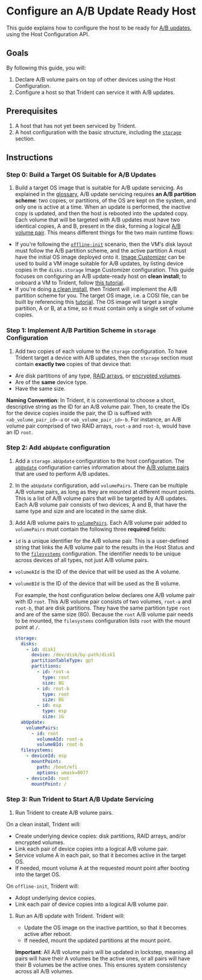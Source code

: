 
# Configure an A/B Update Ready Host

This guide explains how to configure the host to be ready for [A/B updates](../Reference/Glossary.md#ab-update), using the Host Configuration API.

## Goals

By following this guide, you will:

1. Declare A/B volume pairs on top of other devices using the Host Configuration.
1. Configure a host so that Trident can service it with A/B updates.

## Prerequisites

1. A host that has not yet been serviced by Trident.
1. A host configuration with the basic structure, including the [`storage`](../Reference/Host-Configuration/API-Reference/Storage.md) section.

## Instructions

### Step 0: Build a Target OS Suitable for A/B Updates

1. Build a target OS image that is suitable for A/B update servicing. As explained in the [glossary](../Reference/Glossary.md#ab-update), A/B update servicing requires **an A/B partition scheme**: two copies, or partitions, of the OS are kept on the system, and only one is active at a time. When an update is performed, the inactive copy is updated, and then the host is rebooted into the updated copy. Each volume that will be targeted with A/B updates must have two identical copies, A and B, present in the disk, forming a logical [A/B volume pair](../Reference/Glossary.md#ab-volume-pair). This means different things for the two main runtime flows:

- If you're following the [`offline-init`](../Explanation/Offline-Init.md) scenario, then the VM's disk layout must follow the A/B partition scheme, and the active partition A must have the initial OS image deployed onto it. [Image Customizer](https://microsoft.github.io/azure-linux-image-tools/imagecustomizer/README.html) can be used to build a VM image suitable for A/B updates, by listing device copies in the `disks.storage` Image Customizer configuration. This guide focuses on configuring an A/B update-ready host on **clean install**; to onboard a VM to Trident, follow [this tutorial](../Tutorials/Onboard-a-VM-to-Trident.md).
- If you're doing [a clean install](../Reference/Glossary.md#clean-install), then Trident will implement the A/B partition scheme for you. The target OS image, i.e. a COSI file, can be built by referencing this [tutorial](../Tutorials/Building-a-Deployable-Image.md). The OS image will target a single partition, A or B, at a time, so it must contain only a single set of volume copies.

### Step 1: Implement A/B Partition Scheme in `storage` Configuration

1. Add two copies of each volume to the `storage` configuration. To have Trident target a device with A/B updates, then the `storage` section must contain **exactly two** copies of that device that:

- Are disk partitions of any type, [RAID arrays](../Reference/Host-Configuration/API-Reference/Raid.md), or [encrypted volumes](../Reference/Host-Configuration/API-Reference/EncryptedVolume.md).
- Are of the **same** device type.
- Have the same size.

**Naming Convention**: In Trident, it is conventional to choose a short, descriptive string as the ID for an A/B volume pair. Then, to create the IDs for the device copies inside the pair, the ID is suffixed with `<ab_volume_pair_id>-a` or `<ab_volume_pair_id>-b`. For instance, an A/B volume pair comprised of two RAID arrays, `root-a` and `root-b`, would have an ID `root`.

### Step 2: Add `abUpdate` configuration

1. Add a `storage.abUpdate` configuration to the host configuration. The [`abUpdate`](../Reference/Host-Configuration/API-Reference/AbUpdate.md) configuration carries information about the [A/B volume pairs](../Reference/Glossary.md#ab-volume-pair) that are used to perform A/B updates.

1. In the `abUpdate` configuration, add `volumePairs`. There can be multiple A/B volume pairs, as long as they are mounted at different mount points. This is a list of A/B volume pairs that will be targeted by A/B updates. Each A/B volume pair consists of two devices, A and B, that have the same type and size and are located in the same disk.

1. Add A/B volume pairs to [`volumePairs`](../Reference/Host-Configuration/API-Reference/AbVolumePair.md). Each A/B volume pair added to `volumePairs` must contain the following three **required** fields:

- `id` is a unique identifier for the A/B volume pair. This is a user-defined string that links the A/B volume pair to the results in the Host Status and to the [`filesystems`](../Reference/Host-Configuration/API-Reference/FileSystem.md) configuration. The identifier needs to be unique across devices of all types, not just A/B volume pairs.
- `volumeAId` is the ID of the device that will be used as the A volume.
- `volumeBId` is the ID of the device that will be used as the B volume.

  For example, the host configuration below declares one A/B volume pair with ID `root`. This A/B volume pair consists of two volumes, `root-a` and `root-b`, that are disk partitions. They have the same partition type `root` and are of the same size (8G). Because the `root` A/B volume pair needs to be mounted, the `filesystems` configuration lists `root` with the mount point at `/`.

   ```yaml
   storage:
     disks:
       - id: disk1
         device: /dev/disk/by-path/disk1
         partitionTableType: gpt
         partitions:
           - id: root-a
             type: root
             size: 8G
           - id: root-b
             type: root
             size: 8G
           - id: esp
             type: esp
             size: 1G
     abUpdate:
       volumePairs:
         - id: root
           volumeAId: root-a
           volumeBId: root-b
     filesystems:
       - deviceId: esp
         mountPoint:
           path: /boot/efi
           options: umask=0077
       - deviceId: root
         mountPoint: /
   ```

### Step 3: Run Trident to Start A/B Update Servicing

1. Run Trident to create A/B volume pairs.

On a clean install, Trident will:

- Create underlying device copies: disk partitions, RAID arrays, and/or encrypted volumes.
- Link each pair of device copies into a logical A/B volume pair.
- Service volume A in each pair, so that it becomes active in the target OS.
- If needed, mount volume A at the requested mount point after booting into the target OS.

On `offline-init`, Trident will:

- Adopt underlying device copies.
- Link each pair of device copies into a logical A/B volume pair.

1. Run an A/B update with Trident. Trident will:

   - Update the OS image on the inactive partition, so that it becomes active after reboot.
   - If needed, mount the updated partitions at the mount point.

   **Important**: All A/B volume pairs will be updated in lockstep, meaning all pairs will have their A volumes be the active ones, or all pairs will have their B volumes be the active ones. This ensures system consistency across all A/B volumes.
